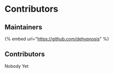 # Contributors

## Maintainers

{% embed url="https://github.com/dehypnosis" %}

## Contributors

Nobody Yet

## 



